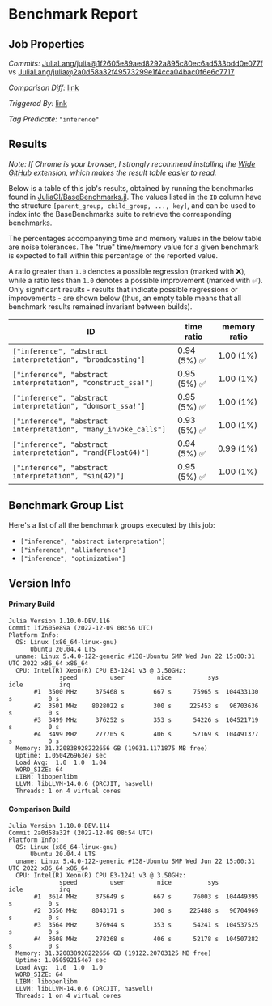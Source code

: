 # Benchmark Report

## Job Properties

*Commits:* [JuliaLang/julia@1f2605e89aed8292a895c80ec6ad533bdd0e077f](https://github.com/JuliaLang/julia/commit/1f2605e89aed8292a895c80ec6ad533bdd0e077f) vs [JuliaLang/julia@2a0d58a32f49573299e1f4cca04bac0f6e6c7717](https://github.com/JuliaLang/julia/commit/2a0d58a32f49573299e1f4cca04bac0f6e6c7717)

*Comparison Diff:* [link](https://github.com/JuliaLang/julia/compare/2a0d58a32f49573299e1f4cca04bac0f6e6c7717..1f2605e89aed8292a895c80ec6ad533bdd0e077f)

*Triggered By:* [link](https://github.com/JuliaLang/julia/pull/47848#issuecomment-1344053391)

*Tag Predicate:* `"inference"`

## Results

*Note: If Chrome is your browser, I strongly recommend installing the [Wide GitHub](https://chrome.google.com/webstore/detail/wide-github/kaalofacklcidaampbokdplbklpeldpj?hl=en)
extension, which makes the result table easier to read.*

Below is a table of this job's results, obtained by running the benchmarks found in
[JuliaCI/BaseBenchmarks.jl](https://github.com/JuliaCI/BaseBenchmarks.jl). The values
listed in the `ID` column have the structure `[parent_group, child_group, ..., key]`,
and can be used to index into the BaseBenchmarks suite to retrieve the corresponding
benchmarks.

The percentages accompanying time and memory values in the below table are noise tolerances. The "true"
time/memory value for a given benchmark is expected to fall within this percentage of the reported value.

A ratio greater than `1.0` denotes a possible regression (marked with :x:), while a ratio less
than `1.0` denotes a possible improvement (marked with :white_check_mark:). Only significant results - results
that indicate possible regressions or improvements - are shown below (thus, an empty table means that all
benchmark results remained invariant between builds).

| ID | time ratio | memory ratio |
|----|------------|--------------|
| `["inference", "abstract interpretation", "broadcasting"]` | 0.94 (5%) :white_check_mark: | 1.00 (1%)  |
| `["inference", "abstract interpretation", "construct_ssa!"]` | 0.95 (5%) :white_check_mark: | 1.00 (1%)  |
| `["inference", "abstract interpretation", "domsort_ssa!"]` | 0.95 (5%) :white_check_mark: | 1.00 (1%)  |
| `["inference", "abstract interpretation", "many_invoke_calls"]` | 0.93 (5%) :white_check_mark: | 1.00 (1%)  |
| `["inference", "abstract interpretation", "rand(Float64)"]` | 0.94 (5%) :white_check_mark: | 0.99 (1%)  |
| `["inference", "abstract interpretation", "sin(42)"]` | 0.95 (5%) :white_check_mark: | 1.00 (1%)  |

## Benchmark Group List

Here's a list of all the benchmark groups executed by this job:

- `["inference", "abstract interpretation"]`
- `["inference", "allinference"]`
- `["inference", "optimization"]`

## Version Info

#### Primary Build

```
Julia Version 1.10.0-DEV.116
Commit 1f2605e89a (2022-12-09 08:56 UTC)
Platform Info:
  OS: Linux (x86_64-linux-gnu)
      Ubuntu 20.04.4 LTS
  uname: Linux 5.4.0-122-generic #138-Ubuntu SMP Wed Jun 22 15:00:31 UTC 2022 x86_64 x86_64
  CPU: Intel(R) Xeon(R) CPU E3-1241 v3 @ 3.50GHz: 
              speed         user         nice          sys         idle          irq
       #1  3500 MHz     375468 s        667 s      75965 s  104433130 s          0 s
       #2  3501 MHz    8028022 s        300 s     225453 s   96703636 s          0 s
       #3  3499 MHz     376252 s        353 s      54226 s  104521719 s          0 s
       #4  3499 MHz     277705 s        406 s      52169 s  104491377 s          0 s
  Memory: 31.320838928222656 GB (19031.1171875 MB free)
  Uptime: 1.050426963e7 sec
  Load Avg:  1.0  1.0  1.04
  WORD_SIZE: 64
  LIBM: libopenlibm
  LLVM: libLLVM-14.0.6 (ORCJIT, haswell)
  Threads: 1 on 4 virtual cores

```

#### Comparison Build

```
Julia Version 1.10.0-DEV.114
Commit 2a0d58a32f (2022-12-09 08:54 UTC)
Platform Info:
  OS: Linux (x86_64-linux-gnu)
      Ubuntu 20.04.4 LTS
  uname: Linux 5.4.0-122-generic #138-Ubuntu SMP Wed Jun 22 15:00:31 UTC 2022 x86_64 x86_64
  CPU: Intel(R) Xeon(R) CPU E3-1241 v3 @ 3.50GHz: 
              speed         user         nice          sys         idle          irq
       #1  3614 MHz     375649 s        667 s      76003 s  104449395 s          0 s
       #2  3556 MHz    8043171 s        300 s     225488 s   96704969 s          0 s
       #3  3564 MHz     376944 s        353 s      54241 s  104537525 s          0 s
       #4  3608 MHz     278268 s        406 s      52178 s  104507282 s          0 s
  Memory: 31.320838928222656 GB (19122.20703125 MB free)
  Uptime: 1.050592154e7 sec
  Load Avg:  1.0  1.0  1.0
  WORD_SIZE: 64
  LIBM: libopenlibm
  LLVM: libLLVM-14.0.6 (ORCJIT, haswell)
  Threads: 1 on 4 virtual cores

```

